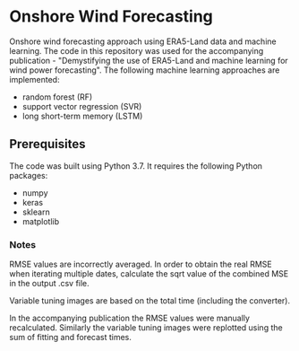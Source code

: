 # Onshore Wind Forecasting
Onshore wind forecasting approach using ERA5-Land data and machine learning. The code in this repository was used for the accompanying publication - "Demystifying the use of ERA5-Land and machine learning for wind power forecasting". The following machine learning approaches are implemented:
- random forest (RF)
- support vector regression (SVR)
- long short-term memory (LSTM)

## Prerequisites
The code was built using Python 3.7. It requires the following Python packages:
- numpy
- keras
- sklearn
- matplotlib

### Notes
RMSE values are incorrectly averaged. In order to obtain the real RMSE when iterating multiple dates, calculate the sqrt value of the combined MSE in the output .csv file.

Variable tuning images are based on the total time (including the converter).

In the accompanying publication the RMSE values were manually recalculated. Similarly the variable tuning images were replotted using the sum of fitting and forecast times.
